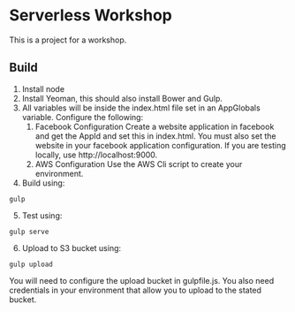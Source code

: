 # Serverless Workshop
This is a project for a workshop.
## Build
1. Install node
2. Install Yeoman, this should also install Bower and Gulp.
3. All variables will be inside the index.html file set in an AppGlobals variable. Configure the following:
    1. Facebook Configuration
    Create a website application in facebook and get the AppId and set this in index.html.  You must also set the website in your facebook application configuration.  If you are testing locally, use http://localhost:9000. 
    2. AWS Configuration
        Use the AWS Cli script to create your environment.
4. Build using:
```
gulp
```
5. Test using:
```
gulp serve
```
6. Upload to S3 bucket using:
```
gulp upload
```
You will need to configure the upload bucket in gulpfile.js.  You also need credentials in your environment that allow you to upload to the stated bucket.
